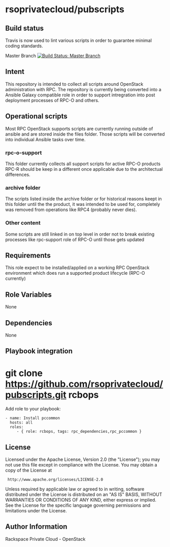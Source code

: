 rsoprivatecloud/pubscripts
==========================

Build status
------------

Travis is now used to lint various scripts in order to guarantee minimal coding standards.

Master Branch [![Build Status: Master Branch](https://travis-ci.org/rsoprivatecloud/pubscripts.svg?branch=master)](https://travis-ci.org/rsoprivatecloud/pubscripts)


Intent
------

This repository is intended to collect all scripts around OpenStack administration with RPC.
The repository is currently being converted into a Ansible Galaxy compatible role in order to
support intregration into post deployment processes of RPC-O and others.

Operational scripts
-------------------

Most RPC OpenStack supports scripts are currently running outside of ansible and are stored 
inside the files folder.
Those scripts will be converted into individual Ansible tasks over time.

### rpc-o-support

This folder currently collects all support scripts for active RPC-O products
RPC-R should be keep in a different once applicable due to the architectual differences.

### archive folder

The scripts listed inside the archive folder or for historical reasons keept in this folder until the
the product, it was intended to be used for, completely was removed from operations like RPC4 (probably never dies).


### Other content

Some scripts are still linked in on top level in order not to break existing processes
like rpc-support role of RPC-O until those gets updated



Requirements
------------

This role expect to be installed/applied on a working RPC OpenStack environment which does run a
supported product lifecycle (RPC-O currently)


Role Variables
--------------

None

Dependencies
------------

None

Playbook integration
----------------

# git clone https://github.com/rsoprivatecloud/pubscripts.git rcbops

Add role to your playbook:

    - name: Install pccommon
      hosts: all
      roles:
         - { role: rcbops, tags: rpc_dependencies,rpc_pccommon }

License
-------

Licensed under the Apache License, Version 2.0 (the "License");
you may not use this file except in compliance with the License.
You may obtain a copy of the License at

     http://www.apache.org/licenses/LICENSE-2.0

Unless required by applicable law or agreed to in writing, software
distributed under the License is distributed on an "AS IS" BASIS,
WITHOUT WARRANTIES OR CONDITIONS OF ANY KIND, either express or implied.
See the License for the specific language governing permissions and
limitations under the License.

Author Information
------------------

Rackspace Private Cloud - OpenStack
